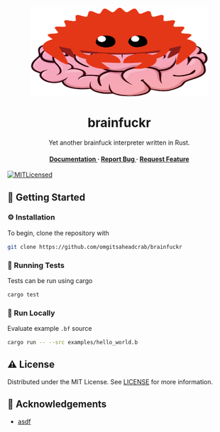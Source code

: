 <div align='center'>
<img src=images/brainfuckr.png alt="logo" width=400 height=200 />
<h1>brainfuckr</h1>
<p>Yet another brainfuck interpreter written in Rust.</p>
<h4> <a href="https://docs.rs/brainfuckr/latest/brainfuckr/"> Documentation </a> <span> · </span> <a href="https://github.com/omgitsaheadcrab/brainfuckr/issues"> Report Bug </a> <span> · </span> <a href="https://github.com/omgitsaheadcrab/brainfuckr/issues"> Request Feature </a> </h4>
</div>

[![MITLicensed](https://img.shields.io/badge/license-MIT-blue.svg)](LICENSE)

## :toolbox: Getting Started

### :gear: Installation

To begin, clone the repository with
```bash
git clone https://github.com/omgitsaheadcrab/brainfuckr
```

### :test_tube: Running Tests

Tests can be run using cargo
```bash
cargo test
```

### :running: Run Locally

Evaluate example `.bf` source 
```bash
cargo run -- --src examples/hello_world.b
```

## :warning: License

Distributed under the MIT License. See [LICENSE](LICENSE) for more information.

## :gem: Acknowledgements

- [asdf](asdf)
